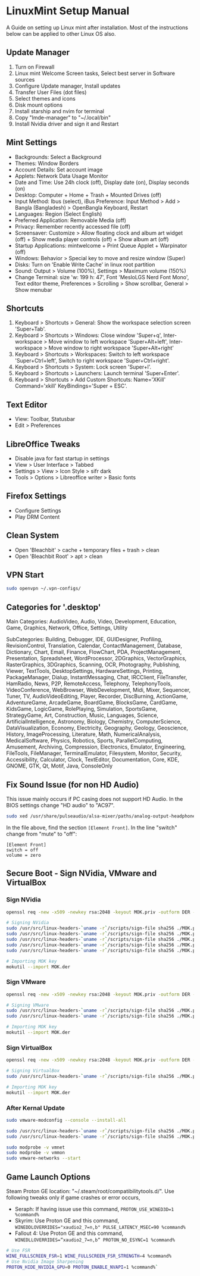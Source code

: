 # LinuxMint Setup Manual

A Guide on setting up Linux mint after installation. Most of the instructions below can be applied to other Linux OS also.

## Update Manager

1. Turn on Firewall
2. Linux mint Welcome Screen tasks, Select best server in Software sources
3. Configure Update manager, Install updates
4. Transfer User Files (dot files)
5. Select themes and icons
6. Disk mount options
7. Install starship and nvim for terminal
8. Copy "lmde-manager" to "~/.local/bin"
9. Install Nvidia driver and sign it and Restart

## Mint Settings

- Backgrounds: Select a Background
- Themes: Window Borders
- Account Details: Set account image
- Applets: Network Data Usage Monitor
- Date and Time: Use 24h clock (off), Display date (on), Display seconds (on)
- Desktop: Computer + Home + Trash + Mounted Drives (off)
- Input Method: Ibus (select), iBus Preference: Input Method > Add > Bangla (Bangladesh) > OpenBangla Keyboard, Restart
- Languages: Region (Select English)
- Preferred Application: Removable Media (off)
- Privacy: Remember recently accessed file (off)
- Screensaver: Customize > Allow floating clock and album art widget (off) + Show media player controls (off) + Show album art (off)
- Startup Applications: mintwelcome + Print Queue Applet + Warpinator (off)
- Windows: Behavior > Special key to move and resize window (Super)
- Disks: Turn on 'Enable Write Cache' in linux root partition
- Sound: Output > Volume (100%), Settings > Maximum volume (150%)
- Change Terminal: size 'w: 199 h: 47', Font 'MesloLGS Nerd Font Mono', Text editor theme, Preferences > Scrolling > Show scrollbar, General > Show menubar

## Shortcuts

1. Keyboard > Shortcuts > General: Show the workspace selection screen 'Super+Tab'.
2. Keyboard > Shortcuts > Windows: Close window 'Super+q', Inter-workspace > Move window to left workspace 'Super+Alt+left', Inter-workspace > Move window to right workspace 'Super+Alt+right'
3. Keyboard > Shortcuts > Workspaces: Switch to left workspace 'Super+Ctrl+left', Switch to right workspace 'Super+Ctrl+right'.
4. Keyboard > Shortcuts > System: Lock screen 'Super+l'.
5. Keyboard > Shortcuts > Launchers: Launch terminal 'Super+Enter'.
6. Keyboard > Shortcuts > Add Custom Shortcuts: Name='XKill' Command='xkill' KeyBindings='Super + ESC'.

## Text Editor

- View: Toolbar, Statusbar
- Edit > Preferences

## LibreOffice Tweaks

- Disable java for fast startup in settings
- View > User Interface > Tabbed
- Settings > View > Icon Style > sifr dark
- Tools > Options > Libreoffice writer > Basic fonts

## Firefox Settings

- Configure Settings
- Play DRM Content

## Clean System

- Open 'Bleachbit' > cache + temporary files + trash > clean
- Open 'Bleachbit Root' > apt > clean

## VPN Start

```bash
sudo openvpn ~/.vpn-configs/
```

## Categories for '.desktop'

Main Categories: AudioVideo, Audio, Video, Development, Education, Game, Graphics, Network, Office, Settings, Utility

SubCategories: Building, Debugger, IDE, GUIDesigner, Profiling, RevisionControl, Translation, Calendar, ContactManagement, Database, Dictionary, Chart, Email, Finance, FlowChart, PDA, ProjectManagement, Presentation, Spreadsheet, WordProcessor, 2DGraphics, VectorGraphics, RasterGraphics, 3DGraphics, Scanning, OCR, Photography, Publishing, Viewer, TextTools, DesktopSettings, HardwareSettings, Printing, PackageManager, Dialup, InstantMessaging, Chat, IRCClient, FileTransfer, HamRadio, News, P2P, RemoteAccess, Telephony, TelephonyTools, VideoConference, WebBrowser, WebDevelopment, Midi, Mixer, Sequencer, Tuner, TV, AudioVideoEditing, Player, Recorder, DiscBurning, ActionGame, AdventureGame, ArcadeGame, BoardGame, BlocksGame, CardGame, KidsGame, LogicGame, RolePlaying, Simulation, SportsGame, StrategyGame, Art, Construction, Music, Languages, Science, ArtificialIntelligence, Astronomy, Biology, Chemistry, ComputerScience, DataVisualization, Economy, Electricity, Geography, Geology, Geoscience, History, ImageProcessing, Literature, Math, NumericalAnalysis, MedicalSoftware, Physics, Robotics, Sports, ParallelComputing, Amusement, Archiving, Compression, Electronics, Emulator, Engineering, FileTools, FileManager, TerminalEmulator, Filesystem, Monitor, Security, Accessibility, Calculator, Clock, TextEditor, Documentation, Core, KDE, GNOME, GTK, Qt, Motif, Java, ConsoleOnly

## Fix Sound Issue (for non HD Audio)

This issue mainly occurs if PC casing does not support HD Audio. In the BIOS settings change "HD audio" to "AC97".

```bash
sudo xed /usr/share/pulseaudio/alsa-mixer/paths/analog-output-headphones.conf
```

In the file above, find the section `[Element Front]`. In the line "switch" change from "mute" to "off":

```
[Element Front]
switch = off
volume = zero
```

## Secure Boot - Sign NVidia, VMware and VirtualBox

### Sign NVidia

```bash
openssl req -new -x509 -newkey rsa:2048 -keyout MOK.priv -outform DER -out MOK.der -nodes -days 36500 -subj "/CN=NvidiaCustom/"

# Signing NVidia
sudo /usr/src/linux-headers-`uname -r`/scripts/sign-file sha256 ./MOK.priv ./MOK.der $(modinfo -n nvidia-current)
sudo /usr/src/linux-headers-`uname -r`/scripts/sign-file sha256 ./MOK.priv ./MOK.der $(modinfo -n nvidia-current-drm)
sudo /usr/src/linux-headers-`uname -r`/scripts/sign-file sha256 ./MOK.priv ./MOK.der $(modinfo -n nvidia-current-modeset)
sudo /usr/src/linux-headers-`uname -r`/scripts/sign-file sha256 ./MOK.priv ./MOK.der $(modinfo -n nvidia-current-peermem)
sudo /usr/src/linux-headers-`uname -r`/scripts/sign-file sha256 ./MOK.priv ./MOK.der $(modinfo -n nvidia-current-uvm)

# Importing MOK key
mokutil --import MOK.der
```

### Sign VMware

```bash
openssl req -new -x509 -newkey rsa:2048 -keyout MOK.priv -outform DER -out MOK.der -nodes -days 36500 -subj "/CN=VMware/"

# Signing VMware
sudo /usr/src/linux-headers-`uname -r`/scripts/sign-file sha256 ./MOK.priv ./MOK.der $(modinfo -n vmmon)
sudo /usr/src/linux-headers-`uname -r`/scripts/sign-file sha256 ./MOK.priv ./MOK.der $(modinfo -n vmnet)

# Importing MOK key
mokutil --import MOK.der
```

### Sign VirtualBox

```bash
openssl req -new -x509 -newkey rsa:2048 -keyout MOK.priv -outform DER -out MOK.der -nodes -days 36500 -subj "/CN=VirtualBox/"

# Signing VirtualBox
sudo /usr/src/linux-headers-`uname -r`/scripts/sign-file sha256 ./MOK.priv ./MOK.der $(modinfo -n vboxdrv)

# Importing MOK key
mokutil --import MOK.der
```

### After Kernal Update

```bash
sudo vmware-modconfig --console --install-all

sudo /usr/src/linux-headers-`uname -r`/scripts/sign-file sha256 ./MOK.priv ./MOK.der $(modinfo -n vmmon)
sudo /usr/src/linux-headers-`uname -r`/scripts/sign-file sha256 ./MOK.priv ./MOK.der $(modinfo -n vmnet)

sudo modprobe -v vmnet
sudo modprobe -v vmmon
sudo vmware-networks --start
```

## Game Launch Options

Steam Proton GE location: "~/.steam/root/compatibilitytools.d/". Use following tweaks only if game crashes or error occurs,

- Seraph: If having issue use this command, `PROTON_USE_WINED3D=1 %command%`
- Skyrim: Use Proton GE and this command, `WINEDDLOVERRIDES="xaudio2_7=n,b" PULSE_LATENCY_MSEC=90 %command%`
- Fallout 4: Use Proton GE and this command, `WINEDLLOVERRIDES=”xaudio2_7=n,b” PROTON_NO_ESYNC=1 %command%`

```bash
# Use FSR
WINE_FULLSCREEN_FSR=1 WINE_FULLSCREEN_FSR_STRENGTH=4 %command%
# Use Nvidia Image Sharpening
PROTON_HIDE_NVIDIA_GPU=0 PROTON_ENABLE_NVAPI=1 %command%`
```
